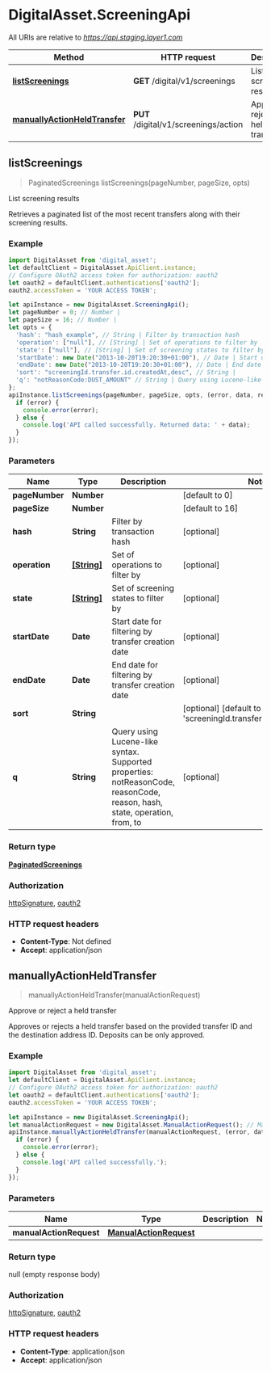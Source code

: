 # DigitalAsset.ScreeningApi

All URIs are relative to *https://api.staging.layer1.com*

Method | HTTP request | Description
------------- | ------------- | -------------
[**listScreenings**](ScreeningApi.md#listScreenings) | **GET** /digital/v1/screenings | List screening results
[**manuallyActionHeldTransfer**](ScreeningApi.md#manuallyActionHeldTransfer) | **PUT** /digital/v1/screenings/action | Approve or reject a held transfer



## listScreenings

> PaginatedScreenings listScreenings(pageNumber, pageSize, opts)

List screening results

Retrieves a paginated list of the most recent transfers along with their screening results.

### Example

```javascript
import DigitalAsset from 'digital_asset';
let defaultClient = DigitalAsset.ApiClient.instance;
// Configure OAuth2 access token for authorization: oauth2
let oauth2 = defaultClient.authentications['oauth2'];
oauth2.accessToken = 'YOUR ACCESS TOKEN';

let apiInstance = new DigitalAsset.ScreeningApi();
let pageNumber = 0; // Number | 
let pageSize = 16; // Number | 
let opts = {
  'hash': "hash_example", // String | Filter by transaction hash
  'operation': ["null"], // [String] | Set of operations to filter by
  'state': ["null"], // [String] | Set of screening states to filter by
  'startDate': new Date("2013-10-20T19:20:30+01:00"), // Date | Start date for filtering by transfer creation date
  'endDate': new Date("2013-10-20T19:20:30+01:00"), // Date | End date for filtering by transfer creation date
  'sort': "screeningId.transfer.id.createdAt,desc", // String | 
  'q': "notReasonCode:DUST_AMOUNT" // String | Query using Lucene-like syntax. Supported properties: notReasonCode, reasonCode, reason, hash, state, operation, from, to
};
apiInstance.listScreenings(pageNumber, pageSize, opts, (error, data, response) => {
  if (error) {
    console.error(error);
  } else {
    console.log('API called successfully. Returned data: ' + data);
  }
});
```

### Parameters


Name | Type | Description  | Notes
------------- | ------------- | ------------- | -------------
 **pageNumber** | **Number**|  | [default to 0]
 **pageSize** | **Number**|  | [default to 16]
 **hash** | **String**| Filter by transaction hash | [optional] 
 **operation** | [**[String]**](String.md)| Set of operations to filter by | [optional] 
 **state** | [**[String]**](String.md)| Set of screening states to filter by | [optional] 
 **startDate** | **Date**| Start date for filtering by transfer creation date | [optional] 
 **endDate** | **Date**| End date for filtering by transfer creation date | [optional] 
 **sort** | **String**|  | [optional] [default to &#39;screeningId.transfer.id.createdAt,desc&#39;]
 **q** | **String**| Query using Lucene-like syntax. Supported properties: notReasonCode, reasonCode, reason, hash, state, operation, from, to | [optional] 

### Return type

[**PaginatedScreenings**](PaginatedScreenings.md)

### Authorization

[httpSignature](../README.md#httpSignature), [oauth2](../README.md#oauth2)

### HTTP request headers

- **Content-Type**: Not defined
- **Accept**: application/json


## manuallyActionHeldTransfer

> manuallyActionHeldTransfer(manualActionRequest)

Approve or reject a held transfer

Approves or rejects a held transfer based on the provided transfer ID and the destination address ID. Deposits can be only approved.

### Example

```javascript
import DigitalAsset from 'digital_asset';
let defaultClient = DigitalAsset.ApiClient.instance;
// Configure OAuth2 access token for authorization: oauth2
let oauth2 = defaultClient.authentications['oauth2'];
oauth2.accessToken = 'YOUR ACCESS TOKEN';

let apiInstance = new DigitalAsset.ScreeningApi();
let manualActionRequest = new DigitalAsset.ManualActionRequest(); // ManualActionRequest | 
apiInstance.manuallyActionHeldTransfer(manualActionRequest, (error, data, response) => {
  if (error) {
    console.error(error);
  } else {
    console.log('API called successfully.');
  }
});
```

### Parameters


Name | Type | Description  | Notes
------------- | ------------- | ------------- | -------------
 **manualActionRequest** | [**ManualActionRequest**](ManualActionRequest.md)|  | 

### Return type

null (empty response body)

### Authorization

[httpSignature](../README.md#httpSignature), [oauth2](../README.md#oauth2)

### HTTP request headers

- **Content-Type**: application/json
- **Accept**: application/json

